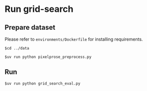 # Run grid-search

## Prepare dataset

Please refer to `environments/Dockerfile` for installing requirements.

```shell
$cd ../data

$uv run python pixelprose_preprocess.py
```

## Run

```shell
$uv run python grid_search_eval.py
```
